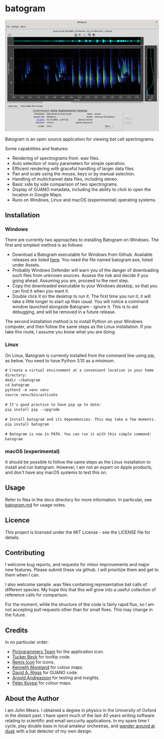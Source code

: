 batogram
========

![Screen Shot](docs/screenshot.png "Screen Shot")

Batogram is an open source application for viewing bat call spectrograms.

Some capabilities and features: 
* Rendering of spectrograms from .wav files.
* Auto selection of many parameters for simple operation.
* Efficient rendering with graceful handling of larger data files.
* Pan and scale using the mouse, keys or by manual selection.
* Handling of multichannel data files, including stereo.
* Basic side by side comparison of two spectrograms.
* Display of GUANO metadata, including the ability to click to open the location in Google Maps.
* Runs on Windows, Linux and macOS (experimental) operating systems.

Installation
------------

### Windows

There are currently two approaches to installing Batogram on Windows. The first and simplest
method is as follows:

* Download a Batogram executable for Windows from Github. Available releases are listed 
[here](https://github.com/jmears63/batogram/releases). You need the file named batogram.exe, listed
under Assets.
* Probably Windows Defender will warn you of the danger of downloading such files from unknown
sources. Assess the risk and decide if you going ahead. Assuming you are, proceed to the
next step.
* Copy the downloaded executable to your Windows desktop, so that you can find it when you want it.
* Double click it on the desktop to run it. The first time you run it, it will take a little longer to start 
up than usual. You will notice a command window launched alongside Batogram - ignore it. This is to
aid debugging, and will be removed in a future release.

The second installation method is to install Python on your Windows computer, and then follow the 
same steps as the Linux installation. If you take this route, I assume you know what you are doing.

### Linux

On Linux, Batogram is currently installed from the command line using pip, as below.
You need to have Python 3.10 as a minimum.  

    # Create a virtual environment at a convenient location in your home directory:
    mkdir ~/batogram
    cd batogram
    python3 -m venv venv
    source venv/bin/activate

    # It's good practice to have pip up to date:
    pip install pip --upgrade

    # Install batogram and its dependencies. This may take a few moments.
    pip install batogram
    
    # Batogram is now in PATH. You can run it with this simple command:
    batogram

### macOS (experimental)

It should be possible to follow the same steps as the Linux installation to install and run
batogram. However, I am not an expert on Apple products, and don't have any macOS systems to
test this on.

Usage
-----

Refer to files in the docs directory for more information. In particular, see
[batogram.md](docs/batogram.md) for usage notes.

Licence
-------

This project is licensed under the MIT License - see the LICENSE file for details.

Contributing
------------

I welcome bug reports, and requests for minor improvements and major new features.
Please submit these via github. I will prioritize them and get to them when I can.

I also welcome sample .wav files containing representative bat calls of different species.
My hope this that this will grow into a useful collection of reference calls for comparison.

For the moment, while the structure of the code is fairly rapid flux, so I am not accepting
pull requests other than for small fixes. This may change in the future.

Credits
-------

In no particular order:
* [Pictogrammers Team](https://www.iconarchive.com/show/material-icons-by-pictogrammers/bat-icon.html) for the application icon.
* [Tucker Beck](https://code.activestate.com/recipes/576688-tooltip-for-tkinter/) for tooltip code.
* [Remix Icon](https://remixicon.com/) for icons.
* [Kenneth Moreland](https://www.kennethmoreland.com/color-advice/) for colour maps.
* [David A. Riggs](https://github.com/riggsd/guano-py/blob/master/guano.py) for GUANO code.
* [Arnold Andreasson](https://github.com/arnoldandreasson) for testing and insights.
* [Peter Kovesi](https://colorcet.com/index.html) for colour maps.

About the Author
----------------

I am John Mears. I obtained a degree in physics in the University of Oxford
in the distant past. I have spent much of the last 40 years writing software
relating to scientific and email seccurity applications. In my spare time I cycle,
play double bass in local amateur orchestras, 
and [wander around at dusk](https://fitzharrys.wordpress.com/) with a bat detector of
my own design.

